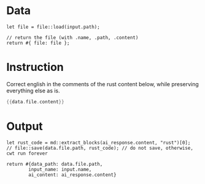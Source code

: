 # Data

```rhai
let file = file::load(input.path);

// return the file (with .name, .path, .content)
return #{ file: file };
```

# Instruction

Correct english in the comments of the rust content below, while preserving everything else as is. 

```rust
{{data.file.content}}
```

# Output

```rhai
let rust_code = md::extract_blocks(ai_response.content, "rust")[0];
// file::save(data.file.path, rust_code); // do not save, otherwise, cwt run forever

return #{data_path: data.file.path, 
        input_name: input.name,
        ai_content: ai_response.content}
```